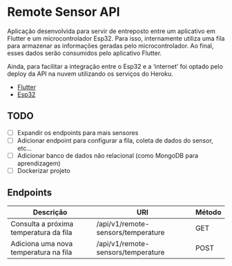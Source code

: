 # Remote Sensor API

Aplicação desenvolvida para servir de entreposto entre um aplicativo em Flutter e um microcontrolador Esp32. Para isso,
internamente utiliza uma fila para armazenar as informações geradas pelo microcontrolador. Ao final, esses dados serão
consumidos pelo aplicativo Flutter.

Ainda, para facilitar a integração entre o Esp32 e a ‘internet’ foi optado pelo deploy da API na nuvem utilizando os
serviços do Heroku.

* [Flutter](https://github.com/DA0HN/remote-sensors-app)
* [Esp32](https://github.com/DA0HN/remote-sensors-esp32)

## TODO

- [ ] Expandir os endpoints para mais sensores
- [ ] Adicionar endpoint para configurar a fila, coleta de dados do sensor, etc...
- [ ] Adicionar banco de dados não relacional (como MongoDB para aprendizagem)
- [ ] Dockerizar projeto

## Endpoints

| Descrição                              | URI                                   | Método |
|----------------------------------------|---------------------------------------|--------|
| Consulta a próxima temperatura da fila | /api/v1/remote-sensors/temperature    | GET    |
| Adiciona uma nova temperatura na fila  | /api/v1/remote-sensors/temperature    | POST   |